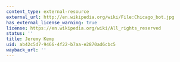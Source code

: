 ```yaml
---
content_type: external-resource
external_url: http://en.wikipedia.org/wiki/File:Chicago_bot.jpg
has_external_license_warning: true
license: https://en.wikipedia.org/wiki/All_rights_reserved
status: ''
title: Jeremy Kemp
uid: ab42c5d7-9466-4f22-b7aa-e2870ad6cbc5
wayback_url: ''
---
```

